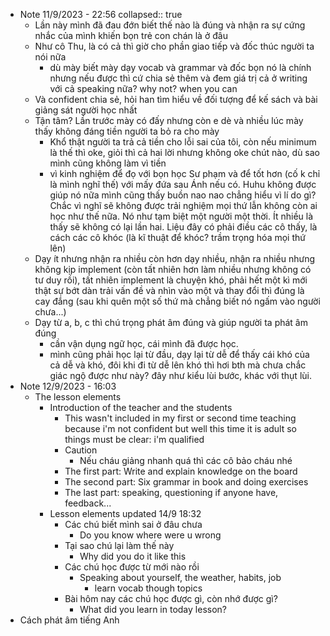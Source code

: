 - Note 11/9/2023 - 22:56
  collapsed:: true
	- Lần này mình đã đau đớn biết thế nào là đúng và nhận ra sự cứng nhắc của mình khiến bọn trẻ con chán là ở đâu
	- Như cô Thu, là có cả thì giờ cho phần giao tiếp và đốc thúc người ta nói nữa
		- dù mày biết mày dạy vocab và grammar và đốc bọn nó là chính nhưng nếu được thì cứ chia sẻ thêm và đem giá trị cả ở writing với cả speaking nữa? why not? when you can
	- Và confident chia sẻ, hỏi han tìm hiểu về đối tượng để kế sách và bài giảng sát người học nhất
	- Tận tâm? Lần trước mày có đấy nhưng còn e dè và nhiều lúc mày thấy không đáng tiền người ta bỏ ra cho mày
		- Khổ thật người ta trả cả tiền cho lỗi sai của tôi, còn nếu minimum là thế thì oke, giỏi thì cả hai lời nhưng không oke chút nào, dù sao mình cũng không làm vì tiền
		- vì kinh nghiệm để đọ với bọn học Sư phạm và để tốt hơn (cố k chỉ là mình nghĩ thế) với mấy đứa sau Ánh nếu có. Huhu không được giúp nó nữa mình cũng thấy buồn nao nao chẳng hiểu vì lí do gì? Chắc vì nghĩ sẽ không được trải nghiệm mọi thứ lẫn không còn ai học như thế nữa. Nó như tạm biệt một người một thời. Ít nhiều là thấy sẽ không có lại lần hai. Liệu đây có phải điều các cô thấy, là cách các cô khóc (là kĩ thuật để khóc? trầm trọng hóa mọi thứ lên)
	- Dạy ít nhưng nhận ra nhiều còn hơn dạy nhiều, nhận ra nhiều nhưng không kịp implement (còn tất nhiên hơn làm nhiều nhưng không có tư duy rồi), tất nhiên implement là chuyện khó, phải hết một kì mới thật sự bớt dàn trải vấn đề và nhìn vào một và thay đổi thì đúng là cay đắng (sau khi quên một số thứ mà chẳng biết nó ngấm vào người chưa...)
	- Dạy từ a, b, c thì chú trọng phát âm đúng và giúp người ta phát âm đúng
		- cần vận dụng ngữ học, cái mình đã được học.
		- mình cũng phải học lại từ đầu, dạy lại từ dễ để thấy cái khó của cả dễ và khó, đôi khi đi từ dễ lên khó thì hơi bth mà chưa chắc giác ngộ được như này? đây như kiểu lùi bước, khác với thụt lùi.
- Note 12/9/2023 - 16:03
	- The lesson elements
		- Introduction of the teacher and the students
			- This wasn't included in my first or second time teaching because i'm not confident but well this time it is adult so things must be clear: i'm qualified
			- Caution
				- Nếu cháu giảng nhanh quá thì các cô bảo cháu nhé
			- The first part: Write and explain knowledge on the board
			- The second part: Six grammar in book and doing exercises
			- The last part: speaking, questioning if anyone have, feedback...
		- Lesson elements updated 14/9 18:32
			- Các chú biết mình sai ở đâu chưa
				- Do you know where were u wrong
			- Tại sao chú lại làm thế này
				- Why did you do it like this
			- Các chú học được từ mới nào rồi
				- Speaking about yourself, the weather, habits, job
					- learn vocab though topics
			- Bài hôm nay các chú học được gì, còn nhớ được gì?
				- What did you learn in today lesson?
- Cách phát âm tiếng Anh